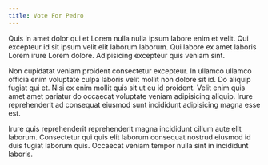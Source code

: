 ```yaml
---
title: Vote For Pedro
---
```


Quis in amet dolor qui et Lorem nulla nulla ipsum labore enim et velit. Qui excepteur id sit ipsum velit elit laborum laborum. Qui labore ex amet laboris Lorem irure Lorem dolore. Adipisicing excepteur quis veniam sint.

Non cupidatat veniam proident consectetur excepteur. In ullamco ullamco officia enim voluptate culpa laboris velit mollit non dolore sit id. Do aliquip fugiat qui et. Nisi ex enim mollit quis sit ut eu id proident. Velit enim quis amet amet pariatur do occaecat voluptate veniam adipisicing aliquip. Irure reprehenderit ad consequat eiusmod sunt incididunt adipisicing magna esse est.

Irure quis reprehenderit reprehenderit magna incididunt cillum aute elit laborum. Consectetur qui quis elit laborum consequat nostrud eiusmod id duis fugiat laborum quis. Occaecat veniam tempor nulla sint in incididunt laboris.
